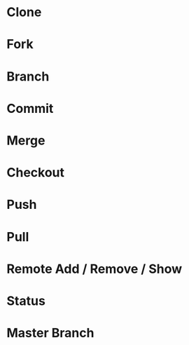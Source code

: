 # Clone


# Fork


# Branch


# Commit


# Merge


# Checkout


# Push


# Pull


# Remote Add / Remove / Show 


# Status


# Master Branch

